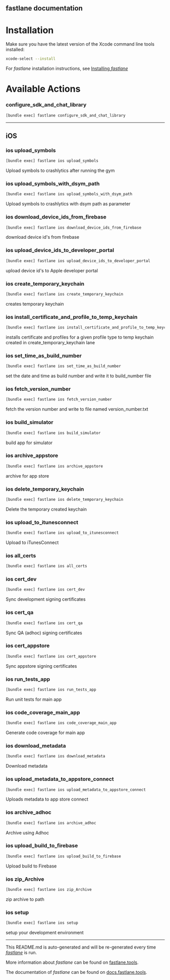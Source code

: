 fastlane documentation
----

# Installation

Make sure you have the latest version of the Xcode command line tools installed:

```sh
xcode-select --install
```

For _fastlane_ installation instructions, see [Installing _fastlane_](https://docs.fastlane.tools/#installing-fastlane)

# Available Actions

### configure_sdk_and_chat_library

```sh
[bundle exec] fastlane configure_sdk_and_chat_library
```



----


## iOS

### ios upload_symbols

```sh
[bundle exec] fastlane ios upload_symbols
```

Upload symbols to crashlytics after running the gym

### ios upload_symbols_with_dsym_path

```sh
[bundle exec] fastlane ios upload_symbols_with_dsym_path
```

Upload symbols to crashlytics with dsym path as parameter

### ios download_device_ids_from_firebase

```sh
[bundle exec] fastlane ios download_device_ids_from_firebase
```

download device id's from firebase

### ios upload_device_ids_to_developer_portal

```sh
[bundle exec] fastlane ios upload_device_ids_to_developer_portal
```

upload device id's to Apple developer portal

### ios create_temporary_keychain

```sh
[bundle exec] fastlane ios create_temporary_keychain
```

creates temporary keychain

### ios install_certificate_and_profile_to_temp_keychain

```sh
[bundle exec] fastlane ios install_certificate_and_profile_to_temp_keychain
```

installs certificate and profiles for a given profile type to temp keychain created in create_temporary_keychain lane

### ios set_time_as_build_number

```sh
[bundle exec] fastlane ios set_time_as_build_number
```

set the date and time as build number and write it to build_number file

### ios fetch_version_number

```sh
[bundle exec] fastlane ios fetch_version_number
```

fetch the version number and write to file named version_number.txt

### ios build_simulator

```sh
[bundle exec] fastlane ios build_simulator
```

build app for simulator

### ios archive_appstore

```sh
[bundle exec] fastlane ios archive_appstore
```

archive for app store

### ios delete_temporary_keychain

```sh
[bundle exec] fastlane ios delete_temporary_keychain
```

Delete the temporary created keychain

### ios upload_to_itunesconnect

```sh
[bundle exec] fastlane ios upload_to_itunesconnect
```

Upload to iTunesConnect

### ios all_certs

```sh
[bundle exec] fastlane ios all_certs
```



### ios cert_dev

```sh
[bundle exec] fastlane ios cert_dev
```

Sync development signing certificates

### ios cert_qa

```sh
[bundle exec] fastlane ios cert_qa
```

Sync QA (adhoc) signing certificates

### ios cert_appstore

```sh
[bundle exec] fastlane ios cert_appstore
```

Sync appstore signing certificates

### ios run_tests_app

```sh
[bundle exec] fastlane ios run_tests_app
```

Run unit tests for main app

### ios code_coverage_main_app

```sh
[bundle exec] fastlane ios code_coverage_main_app
```

Generate code coverage for main app

### ios download_metadata

```sh
[bundle exec] fastlane ios download_metadata
```

Download metadata

### ios upload_metadata_to_appstore_connect

```sh
[bundle exec] fastlane ios upload_metadata_to_appstore_connect
```

Uploads metadata to app store connect

### ios archive_adhoc

```sh
[bundle exec] fastlane ios archive_adhoc
```

Archive using Adhoc

### ios upload_build_to_firebase

```sh
[bundle exec] fastlane ios upload_build_to_firebase
```

Upload build to Firebase

### ios zip_Archive

```sh
[bundle exec] fastlane ios zip_Archive
```

zip archive to path

### ios setup

```sh
[bundle exec] fastlane ios setup
```

setup your development environment

----

This README.md is auto-generated and will be re-generated every time [_fastlane_](https://fastlane.tools) is run.

More information about _fastlane_ can be found on [fastlane.tools](https://fastlane.tools).

The documentation of _fastlane_ can be found on [docs.fastlane.tools](https://docs.fastlane.tools).
